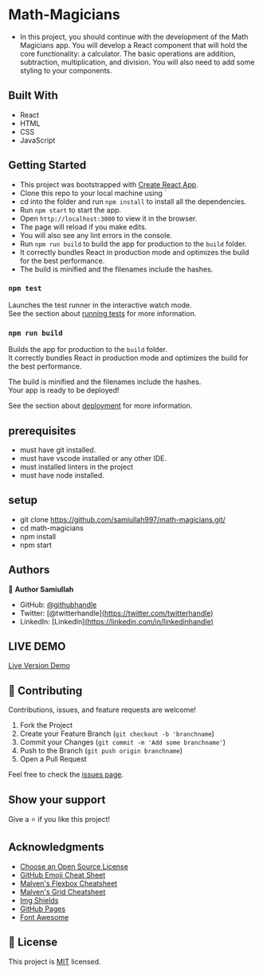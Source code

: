 # Math-Magicians

- In this project, you should continue with the development of the Math Magicians app. You will develop a React component that will hold the core functionality: a calculator. The basic operations are addition, subtraction, multiplication, and division. You will also need to add some styling to your components.

## Built With

- React
- HTML
- CSS
- JavaScript

## Getting Started
- This project was bootstrapped with [Create React App](https://github.com/facebook/create-react-app).
- Clone this repo to your local machine using `
- cd into the folder and run `npm install` to install all the dependencies.
- Run `npm start` to start the app.
- Open `http://localhost:3000` to view it in the browser.
- The page will reload if you make edits.
- You will also see any lint errors in the console.
- Run `npm run build` to build the app for production to the `build` folder.
- It correctly bundles React in production mode and optimizes the build for the best performance.
- The build is minified and the filenames include the hashes.

### `npm test`

Launches the test runner in the interactive watch mode.\
See the section about [running tests](https://facebook.github.io/create-react-app/docs/running-tests) for more information.

### `npm run build`

Builds the app for production to the `build` folder.\
It correctly bundles React in production mode and optimizes the build for the best performance.

The build is minified and the filenames include the hashes.\
Your app is ready to be deployed!

See the section about [deployment](https://facebook.github.io/create-react-app/docs/deployment) for more information.

## prerequisites
- must have git installed.
- must have vscode installed or any other IDE.
- must installed linters in the project
- must have node installed.

## setup
- git clone https://github.com/samiullah997/math-magicians.git/
- cd math-magicians
- npm install
- npm start

## Authors

👤 **Author Samiullah**

- GitHub: [@githubhandle]([https://github.com/githubhandle](https://github.com/samiullah997))
- Twitter: [@twitterhandle][(https://twitter.com/twitterhandle)](https://twitter.com/samiullahk997)
- LinkedIn: [LinkedIn][(https://linkedin.com/in/linkedinhandle)](https://www.linkedin.com/in/samiullah-khan-2702b7171/)

## LIVE DEMO
[Live Version Demo](https://samiullah997.github.io/math-magicians/)

## 🤝 Contributing

Contributions, issues, and feature requests are welcome!

1. Fork the Project
2. Create your Feature Branch (`git checkout -b 'branchname`)
3. Commit your Changes (`git commit -m 'Add some branchname'`)
4. Push to the Branch (`git push origin branchname`)
5. Open a Pull Request

Feel free to check the [issues page](../../issues/).

## Show your support

Give a ⭐️ if you like this project!

## Acknowledgments

* [Choose an Open Source License](https://choosealicense.com)
* [GitHub Emoji Cheat Sheet](https://www.webpagefx.com/tools/emoji-cheat-sheet)
* [Malven's Flexbox Cheatsheet](https://flexbox.malven.co/)
* [Malven's Grid Cheatsheet](https://grid.malven.co/)
* [Img Shields](https://shields.io)
* [GitHub Pages](https://pages.github.com)
* [Font Awesome](https://fontawesome.com)

## 📝 License

This project is [MIT](./MIT.md) licensed.
